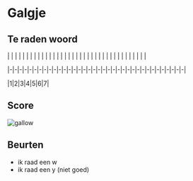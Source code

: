 # Galgje

## Te raden woord

| | | | | | | | | | | | | | | | | | | | | | | | | | | | | | | | | | | | |

|-|-|-|-|-|-|-|-|-|-|-|-|-|-|-|-|-|-|-|-|-|-|-|-|-|-|-|-|-|-|-|-|-|-|-|-|

|1|2|3|4|5|6|7|

## Score
![gallow](./images/1.png)

## Beurten
* ik raad een w
* ik raad een y (niet goed)